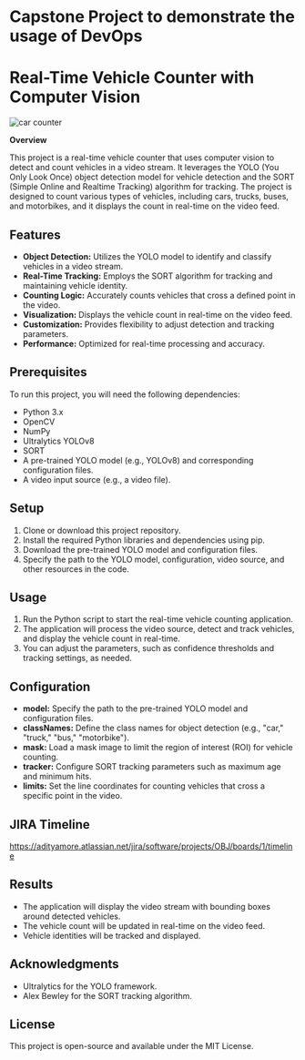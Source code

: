 # Capstone Project to demonstrate the usage of DevOps  

# Real-Time Vehicle Counter with Computer Vision  

![car counter](https://github.com/ansh-sharmaa/Car-Counter/assets/126788870/8ed6b35c-2802-4854-8f7b-6747f156d95e)

**Overview**

This project is a real-time vehicle counter that uses computer vision to detect and count vehicles in a video stream. It leverages the YOLO (You Only Look Once) object detection model for vehicle detection and the SORT (Simple Online and Realtime Tracking) algorithm for tracking. The project is designed to count various types of vehicles, including cars, trucks, buses, and motorbikes, and it displays the count in real-time on the video feed.  

## Features  

- **Object Detection:** Utilizes the YOLO model to identify and classify vehicles in a video stream.   
- **Real-Time Tracking:** Employs the SORT algorithm for tracking and maintaining vehicle identity.    
- **Counting Logic:** Accurately counts vehicles that cross a defined point in the video.   
- **Visualization:** Displays the vehicle count in real-time on the video feed.    
- **Customization:** Provides flexibility to adjust detection and tracking parameters.    
- **Performance:** Optimized for real-time processing and accuracy.   

## Prerequisites   

To run this project, you will need the following dependencies:  

- Python 3.x  
- OpenCV  
- NumPy  
- Ultralytics YOLOv8
- SORT  
- A pre-trained YOLO model (e.g., YOLOv8) and corresponding configuration files.  
- A video input source (e.g., a video file).  

## Setup  

1. Clone or download this project repository.  
2. Install the required Python libraries and dependencies using pip.  
3. Download the pre-trained YOLO model and configuration files.  
4. Specify the path to the YOLO model, configuration, video source, and other resources in the code.  

## Usage   

1. Run the Python script to start the real-time vehicle counting application.  
2. The application will process the video source, detect and track vehicles, and display the vehicle count in real-time.  
3. You can adjust the parameters, such as confidence thresholds and tracking settings, as needed.  

## Configuration  

- **model:** Specify the path to the pre-trained YOLO model and configuration files.  
- **classNames:** Define the class names for object detection (e.g., "car," "truck," "bus," "motorbike").  
- **mask:** Load a mask image to limit the region of interest (ROI) for vehicle counting.  
- **tracker:** Configure SORT tracking parameters such as maximum age and minimum hits.  
- **limits:** Set the line coordinates for counting vehicles that cross a specific point in the video.

## JIRA Timeline
   https://adityamore.atlassian.net/jira/software/projects/OBJ/boards/1/timeline

## Results

- The application will display the video stream with bounding boxes around detected vehicles.  
- The vehicle count will be updated in real-time on the video feed.  
- Vehicle identities will be tracked and displayed.  

## Acknowledgments

- Ultralytics for the YOLO framework.  
- Alex Bewley for the SORT tracking algorithm.  

## License

This project is open-source and available under the MIT License.
